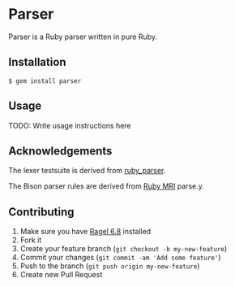 # Parser

Parser is a Ruby parser written in pure Ruby.

## Installation

    $ gem install parser

## Usage

TODO: Write usage instructions here

## Acknowledgements

The lexer testsuite is derived from [ruby_parser](http://github.com/seattlerb/ruby_parser).

The Bison parser rules are derived from [Ruby MRI](http://github.com/ruby/ruby) parse.y.

## Contributing

1. Make sure you have [Ragel 6.8](http://www.complang.org/ragel/) installed
2. Fork it
3. Create your feature branch (`git checkout -b my-new-feature`)
4. Commit your changes (`git commit -am 'Add some feature'`)
5. Push to the branch (`git push origin my-new-feature`)
6. Create new Pull Request
